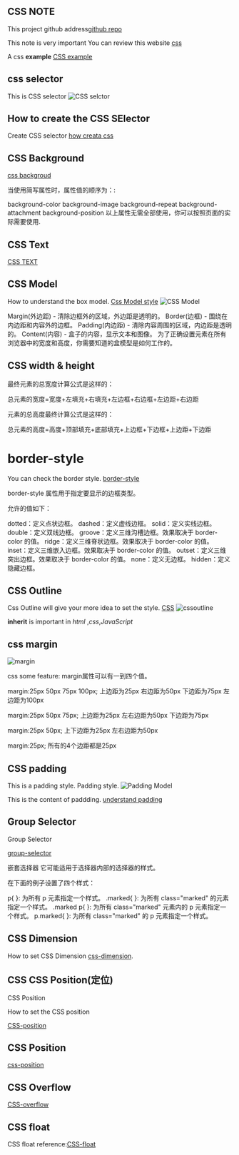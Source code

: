 ## CSS NOTE 

This project github address[github repo](https://github.com/aloopday/css-note)

This note is very important 
You can review this website [css](https://www.runoob.com/css/css-intro.html)

A css **example** [CSS example](https://www.runoob.com/try/demo_source/demo_default.htm)

## css selector
This is CSS selector ![CSS selctor](https://www.runoob.com/wp-content/uploads/2013/07/632877C9-2462-41D6-BD0E-F7317E4C42AC.jpg)

## How to create the CSS SElector 

Create CSS selector [ how creata css](https://www.runoob.com/css/css-howto.html)
## CSS Background 
[css backgroud](https://www.runoob.com/css/css-background.html)

当使用简写属性时，属性值的顺序为：:

background-color
background-image
background-repeat
background-attachment
background-position
以上属性无需全部使用，你可以按照页面的实际需要使用.

## CSS Text




[CSS TEXT](https://www.runoob.com/css/css-text.html)

## CSS Model




How to understand the box model.
[Css Model style](https://www.runoob.com/css/css-boxmodel.html)
![CSS Model](https://www.runoob.com/images/box-model.gif)

Margin(外边距) - 清除边框外的区域，外边距是透明的。
Border(边框) - 围绕在内边距和内容外的边框。
Padding(内边距) - 清除内容周围的区域，内边距是透明的。
Content(内容) - 盒子的内容，显示文本和图像。
为了正确设置元素在所有浏览器中的宽度和高度，你需要知道的盒模型是如何工作的。

## CSS width & height
最终元素的总宽度计算公式是这样的：

总元素的宽度=宽度+左填充+右填充+左边框+右边框+左边距+右边距

元素的总高度最终计算公式是这样的：

总元素的高度=高度+顶部填充+底部填充+上边框+下边框+上边距+下边距


# border-style

You can check the border style.
[border-style](https://www.runoob.com/css/css-border.html)

border-style 属性用于指定要显示的边框类型。

允许的值如下：

dotted：定义点状边框。
dashed：定义虚线边框。
solid：定义实线边框。
double：定义双线边框。
groove：定义三维沟槽边框。效果取决于 border-color 的值。
ridge：定义三维脊状边框。效果取决于 border-color 的值。
inset：定义三维嵌入边框。效果取决于 border-color 的值。
outset：定义三维突出边框。效果取决于 border-color 的值。
none：定义无边框。
hidden：定义隐藏边框。

## CSS Outline

Css Outline will give your more idea to set the style.
[CSS](https://www.runoob.com/css/css-outline.html)
![cssoutline](https://www.runoob.com/images/box_outline.gif)

**inherit** is important in *html* ,*css*,*JavaScript*

## css margin
![margin](https://www.runoob.com/wp-content/uploads/2013/08/VlwVi.png)

css some feature:
margin属性可以有一到四个值。

margin:25px 50px 75px 100px;
上边距为25px
右边距为50px
下边距为75px
左边距为100px

margin:25px 50px 75px;
上边距为25px
左右边距为50px
下边距为75px

margin:25px 50px;
上下边距为25px
左右边距为50px

margin:25px;
所有的4个边距都是25px

## CSS padding

This is a padding style.
Padding style. ![Padding Model](https://www.runoob.com/wp-content/uploads/2013/08/VlwVi.png)

This is the content of paddding.
[understand padding](https://www.runoob.com/css/css-padding.html)


## Group Selector

Group Selector

[group-selector](https://www.runoob.com/css/css-grouping-nesting.html)

嵌套选择器
它可能适用于选择器内部的选择器的样式。

在下面的例子设置了四个样式：

p{ }: 为所有 p 元素指定一个样式。
.marked{ }: 为所有 class="marked" 的元素指定一个样式。
.marked p{ }: 为所有 class="marked" 元素内的 p 元素指定一个样式。
p.marked{ }: 为所有 class="marked" 的 p 元素指定一个样式。

## CSS Dimension

How to set CSS Dimension 
[css-dimension](https://www.runoob.com/css/css-dimension.html).

## CSS CSS Position(定位)

CSS Position 

How to set the CSS position

[CSS-position](https://www.runoob.com/css/css-positioning.html)


## CSS Position
[css-position](https://www.runoob.com/css/css-positioning.html)

## CSS Overflow

[CSS-overflow](https://www.runoob.com/css/css-overflow.html)
## CSS float
CSS float reference:[CSS-float](https://www.runoob.com/css/css-float.html)

